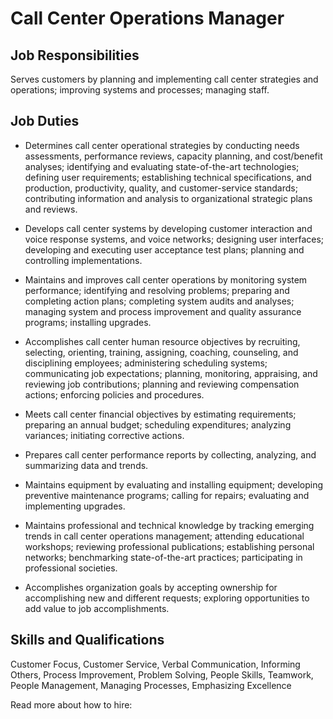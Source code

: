 # Call Center Operations Manager

## Job Responsibilities

Serves customers by planning and implementing call center strategies and operations; improving systems and processes; managing staff.

## Job Duties

* Determines call center operational strategies by conducting needs assessments, performance reviews, capacity planning, and cost/benefit analyses; identifying and evaluating state-of-the-art technologies; defining user requirements; establishing technical specifications, and production, productivity, quality, and customer-service standards; contributing information and analysis to organizational strategic plans and reviews.

* Develops call center systems by developing customer interaction and voice response systems, and voice networks; designing user interfaces; developing and executing user acceptance test plans; planning and controlling implementations.

* Maintains and improves call center operations by monitoring system performance; identifying and resolving problems; preparing and completing action plans; completing system audits and analyses; managing system and process improvement and quality assurance programs; installing upgrades.

* Accomplishes call center human resource objectives by recruiting, selecting, orienting, training, assigning, coaching, counseling, and disciplining employees; administering scheduling systems; communicating job expectations; planning, monitoring, appraising, and reviewing job contributions; planning and reviewing compensation actions; enforcing policies and procedures.

* Meets call center financial objectives by estimating requirements; preparing an annual budget; scheduling expenditures; analyzing variances; initiating corrective actions.

* Prepares call center performance reports by collecting, analyzing, and summarizing data and trends.

* Maintains equipment by evaluating and installing equipment; developing preventive maintenance programs; calling for repairs; evaluating and implementing upgrades.

* Maintains professional and technical knowledge by tracking emerging trends in call center operations management; attending educational workshops; reviewing professional publications; establishing personal networks; benchmarking state-of-the-art practices; participating in professional societies.

* Accomplishes organization goals by accepting ownership for accomplishing new and different requests; exploring opportunities to add value to job accomplishments.

## Skills and Qualifications

Customer Focus, Customer Service, Verbal Communication, Informing Others, Process Improvement, Problem Solving, People Skills, Teamwork, People Management, Managing Processes, Emphasizing Excellence

Read more about how to hire:
